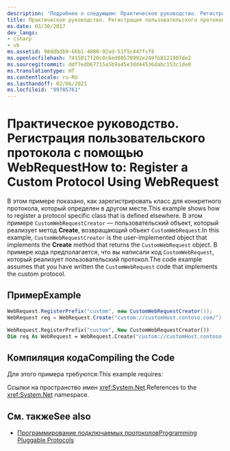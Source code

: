 ```yaml
---
description: 'Подробнее о следующем: Практическое руководство. Регистрация пользовательского протокола с помощью WebRequest'
title: Практическое руководство. Регистрация пользовательского протокола с помощью WebRequest
ms.date: 03/30/2017
dev_langs:
- csharp
- vb
ms.assetid: 98ddbdb9-66b1-4080-92ad-51f5c447fcf8
ms.openlocfilehash: 7415017f20c0c6ed80570992e249fb8121907de2
ms.sourcegitcommit: ddf7edb67715a5b9a45e3dd44536dabc153c1de0
ms.translationtype: HT
ms.contentlocale: ru-RU
ms.lasthandoff: 02/06/2021
ms.locfileid: "99785761"
---
```

# <a name="how-to-register-a-custom-protocol-using-webrequest"></a><span data-ttu-id="fe982-103">Практическое руководство. Регистрация пользовательского протокола с помощью WebRequest</span><span class="sxs-lookup"><span data-stu-id="fe982-103">How to: Register a Custom Protocol Using WebRequest</span></span>

<span data-ttu-id="fe982-104">В этом примере показано, как зарегистрировать класс для конкретного протокола, который определен в другом месте.</span><span class="sxs-lookup"><span data-stu-id="fe982-104">This example shows how to register a protocol specific class that is defined elsewhere.</span></span> <span data-ttu-id="fe982-105">В этом примере `CustomWebRequestCreator` — пользовательский объект, который реализует метод **Create**, возвращающий объект `CustomWebRequest`.</span><span class="sxs-lookup"><span data-stu-id="fe982-105">In this example, `CustomWebRequestCreator` is the user-implemented object that implements the **Create** method that returns the `CustomWebRequest` object.</span></span> <span data-ttu-id="fe982-106">В примере кода предполагается, что вы написали код `CustomWebRequest`, который реализует пользовательский протокол.</span><span class="sxs-lookup"><span data-stu-id="fe982-106">The code example assumes that you have written the `CustomWebRequest` code that implements the custom protocol.</span></span>  
  
## <a name="example"></a><span data-ttu-id="fe982-107">Пример</span><span class="sxs-lookup"><span data-stu-id="fe982-107">Example</span></span>  
  
```csharp  
WebRequest.RegisterPrefix("custom", new CustomWebRequestCreator());  
WebRequest req = WebRequest.Create("custom://customHost.contoso.com/");  
```  
  
```vb  
WebRequest.RegisterPrefix("custom", New CustomWebRequestCreator())  
Dim req As WebRequest = WebRequest.Create("custom://customHost.contoso.com/")  
```  
  
## <a name="compiling-the-code"></a><span data-ttu-id="fe982-108">Компиляция кода</span><span class="sxs-lookup"><span data-stu-id="fe982-108">Compiling the Code</span></span>  

 <span data-ttu-id="fe982-109">Для этого примера требуются:</span><span class="sxs-lookup"><span data-stu-id="fe982-109">This example requires:</span></span>  
  
 <span data-ttu-id="fe982-110">Ссылки на пространство имен <xref:System.Net>.</span><span class="sxs-lookup"><span data-stu-id="fe982-110">References to the <xref:System.Net> namespace.</span></span>  
  
## <a name="see-also"></a><span data-ttu-id="fe982-111">См. также</span><span class="sxs-lookup"><span data-stu-id="fe982-111">See also</span></span>

- [<span data-ttu-id="fe982-112">Программирование подключаемых протоколов</span><span class="sxs-lookup"><span data-stu-id="fe982-112">Programming Pluggable Protocols</span></span>](programming-pluggable-protocols.md)
